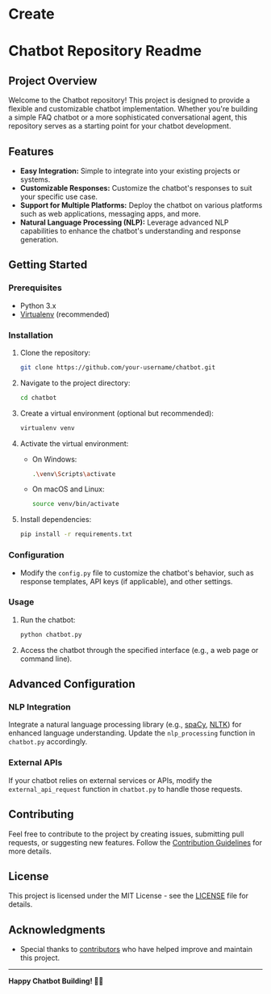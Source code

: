 # Create
# Chatbot Repository Readme

## Project Overview

Welcome to the Chatbot repository! This project is designed to provide a flexible and customizable chatbot implementation. Whether you're building a simple FAQ chatbot or a more sophisticated conversational agent, this repository serves as a starting point for your chatbot development.

## Features

- **Easy Integration:** Simple to integrate into your existing projects or systems.
- **Customizable Responses:** Customize the chatbot's responses to suit your specific use case.
- **Support for Multiple Platforms:** Deploy the chatbot on various platforms such as web applications, messaging apps, and more.
- **Natural Language Processing (NLP):** Leverage advanced NLP capabilities to enhance the chatbot's understanding and response generation.

## Getting Started

### Prerequisites

- Python 3.x
- [Virtualenv](https://virtualenv.pypa.io/en/latest/) (recommended)

### Installation

1. Clone the repository:

   ```bash
   git clone https://github.com/your-username/chatbot.git
   ```

2. Navigate to the project directory:

   ```bash
   cd chatbot
   ```

3. Create a virtual environment (optional but recommended):

   ```bash
   virtualenv venv
   ```

4. Activate the virtual environment:

   - On Windows:

     ```bash
     .\venv\Scripts\activate
     ```

   - On macOS and Linux:

     ```bash
     source venv/bin/activate
     ```

5. Install dependencies:

   ```bash
   pip install -r requirements.txt
   ```

### Configuration

- Modify the `config.py` file to customize the chatbot's behavior, such as response templates, API keys (if applicable), and other settings.

### Usage

1. Run the chatbot:

   ```bash
   python chatbot.py
   ```

2. Access the chatbot through the specified interface (e.g., a web page or command line).

## Advanced Configuration

### NLP Integration

Integrate a natural language processing library (e.g., [spaCy](https://spacy.io/), [NLTK](https://www.nltk.org/)) for enhanced language understanding. Update the `nlp_processing` function in `chatbot.py` accordingly.

### External APIs

If your chatbot relies on external services or APIs, modify the `external_api_request` function in `chatbot.py` to handle those requests.

## Contributing

Feel free to contribute to the project by creating issues, submitting pull requests, or suggesting new features. Follow the [Contribution Guidelines](CONTRIBUTING.md) for more details.

## License

This project is licensed under the MIT License - see the [LICENSE](LICENSE) file for details.

## Acknowledgments

- Special thanks to [contributors](https://github.com/your-username/chatbot/graphs/contributors) who have helped improve and maintain this project.

---

**Happy Chatbot Building! 🤖💬**
